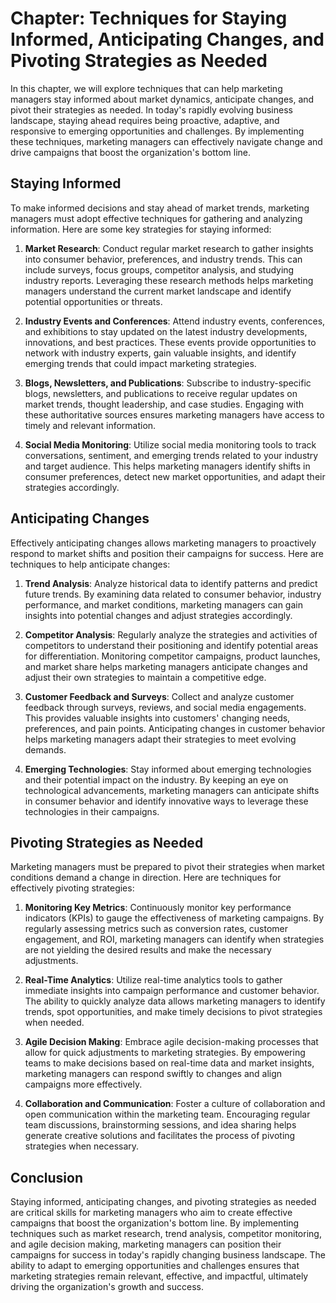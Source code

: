 Chapter: Techniques for Staying Informed, Anticipating Changes, and Pivoting Strategies as Needed
=================================================================================================

In this chapter, we will explore techniques that can help marketing managers stay informed about market dynamics, anticipate changes, and pivot their strategies as needed. In today's rapidly evolving business landscape, staying ahead requires being proactive, adaptive, and responsive to emerging opportunities and challenges. By implementing these techniques, marketing managers can effectively navigate change and drive campaigns that boost the organization's bottom line.

Staying Informed
----------------

To make informed decisions and stay ahead of market trends, marketing managers must adopt effective techniques for gathering and analyzing information. Here are some key strategies for staying informed:

1. **Market Research**: Conduct regular market research to gather insights into consumer behavior, preferences, and industry trends. This can include surveys, focus groups, competitor analysis, and studying industry reports. Leveraging these research methods helps marketing managers understand the current market landscape and identify potential opportunities or threats.

2. **Industry Events and Conferences**: Attend industry events, conferences, and exhibitions to stay updated on the latest industry developments, innovations, and best practices. These events provide opportunities to network with industry experts, gain valuable insights, and identify emerging trends that could impact marketing strategies.

3. **Blogs, Newsletters, and Publications**: Subscribe to industry-specific blogs, newsletters, and publications to receive regular updates on market trends, thought leadership, and case studies. Engaging with these authoritative sources ensures marketing managers have access to timely and relevant information.

4. **Social Media Monitoring**: Utilize social media monitoring tools to track conversations, sentiment, and emerging trends related to your industry and target audience. This helps marketing managers identify shifts in consumer preferences, detect new market opportunities, and adapt their strategies accordingly.

Anticipating Changes
--------------------

Effectively anticipating changes allows marketing managers to proactively respond to market shifts and position their campaigns for success. Here are techniques to help anticipate changes:

1. **Trend Analysis**: Analyze historical data to identify patterns and predict future trends. By examining data related to consumer behavior, industry performance, and market conditions, marketing managers can gain insights into potential changes and adjust strategies accordingly.

2. **Competitor Analysis**: Regularly analyze the strategies and activities of competitors to understand their positioning and identify potential areas for differentiation. Monitoring competitor campaigns, product launches, and market share helps marketing managers anticipate changes and adjust their own strategies to maintain a competitive edge.

3. **Customer Feedback and Surveys**: Collect and analyze customer feedback through surveys, reviews, and social media engagements. This provides valuable insights into customers' changing needs, preferences, and pain points. Anticipating changes in customer behavior helps marketing managers adapt their strategies to meet evolving demands.

4. **Emerging Technologies**: Stay informed about emerging technologies and their potential impact on the industry. By keeping an eye on technological advancements, marketing managers can anticipate shifts in consumer behavior and identify innovative ways to leverage these technologies in their campaigns.

Pivoting Strategies as Needed
-----------------------------

Marketing managers must be prepared to pivot their strategies when market conditions demand a change in direction. Here are techniques for effectively pivoting strategies:

1. **Monitoring Key Metrics**: Continuously monitor key performance indicators (KPIs) to gauge the effectiveness of marketing campaigns. By regularly assessing metrics such as conversion rates, customer engagement, and ROI, marketing managers can identify when strategies are not yielding the desired results and make the necessary adjustments.

2. **Real-Time Analytics**: Utilize real-time analytics tools to gather immediate insights into campaign performance and customer behavior. The ability to quickly analyze data allows marketing managers to identify trends, spot opportunities, and make timely decisions to pivot strategies when needed.

3. **Agile Decision Making**: Embrace agile decision-making processes that allow for quick adjustments to marketing strategies. By empowering teams to make decisions based on real-time data and market insights, marketing managers can respond swiftly to changes and align campaigns more effectively.

4. **Collaboration and Communication**: Foster a culture of collaboration and open communication within the marketing team. Encouraging regular team discussions, brainstorming sessions, and idea sharing helps generate creative solutions and facilitates the process of pivoting strategies when necessary.

Conclusion
----------

Staying informed, anticipating changes, and pivoting strategies as needed are critical skills for marketing managers who aim to create effective campaigns that boost the organization's bottom line. By implementing techniques such as market research, trend analysis, competitor monitoring, and agile decision making, marketing managers can position their campaigns for success in today's rapidly changing business landscape. The ability to adapt to emerging opportunities and challenges ensures that marketing strategies remain relevant, effective, and impactful, ultimately driving the organization's growth and success.
